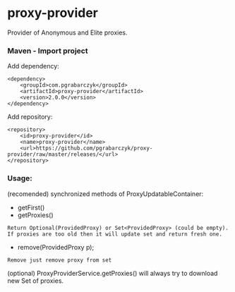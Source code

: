 # proxy-provider

Provider of Anonymous and Elite proxies.

### Maven - Import project
Add dependency:
```
<dependency>
	<groupId>com.pgrabarczyk</groupId>
	<artifactId>proxy-provider</artifactId>
	<version>2.0.0</version>
</dependency>
```
Add repository:
```
<repository>
	<id>proxy-provider</id>
	<name>proxy-provider</name>
	<url>https://github.com/pgrabarczyk/proxy-provider/raw/master/releases/</url>
</repository>
```

### Usage:
(recomended) synchronized methods of ProxyUpdatableContainer:
- getFirst()
- getProxies()
```
Return Optional(ProvidedProxy) or Set<ProvidedProxy> (could be empty). If proxies are too old then it will update set and return fresh one.
```
- remove(ProvidedProxy p);
```
Remove just remove proxy from set
```

(optional) ProxyProviderService.getProxies() will always try to download new Set of proxies.